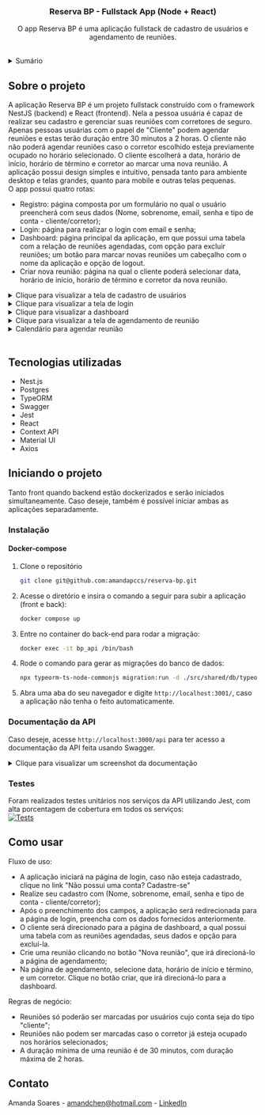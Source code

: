 <!-- PROJECT LOGO -->
<br />
<div align="center">
<h3 align="center">Reserva BP - Fullstack App (Node + React)</h3>

  <p align="center">
    O app Reserva BP é uma aplicação fullstack de cadastro de usuários e agendamento de reuniões.
    <br />
    <br />
  </p>
</div>



<!-- TABLE OF CONTENTS -->
<details>
  <summary>Sumário</summary>
  <ol>
    <li>
      <a href="#sobre-o-projeto">Sobre o projeto</a>
      <ul>
        <li><a href="#tecnologias-utilizadas">Tecnologias utilizadas</a></li>
      </ul>
    </li>
    <li>
      <a href="#iniciando-o-projeto">Iniciando o projeto</a>
      <ul>
        <li><a href="#instalação">Instalação</a></li>
      </ul>
    </li>
    <li><a href="#como-usar">Como usar</a></li>
  </ol>
</details>



<!-- ABOUT THE PROJECT -->
## Sobre o projeto

A aplicação Reserva BP é um projeto fullstack construído com o framework NestJS (backend) e React (frontend). Nela a pessoa usuária é capaz de realizar seu cadastro e gerenciar suas reuniões com corretores de seguro.
Apenas pessoas usuárias com o papel de "Cliente" podem agendar reuniões e estas terão duração entre 30 minutos a 2 horas. O cliente não não poderá agendar reuniões caso o corretor escolhido esteja previamente ocupado no horário selecionado.
O cliente escolherá a data, horário de início, horário de término e corretor ao marcar uma nova reunião.
A aplicação possui design simples e intuitivo, pensada tanto para ambiente desktop e telas grandes, quanto para mobile e outras telas pequenas.
<br />
O app possui quatro rotas:

* Registro: página composta por um formulário no qual o usuário preencherá com seus dados (Nome, sobrenome, email, senha e tipo de conta - cliente/corretor);
* Login: página para realizar o login com email e senha;
* Dashboard: página principal da aplicação, em que possui uma tabela com a relação de reuniões agendadas, com opção para excluir reuniões; um botão para marcar novas reuniões um cabeçalho com o nome da aplicação e opção de logout.
* Criar nova reunião: página na qual o cliente poderá selecionar data, horário de início, horário de término e corretor da nova reunião.

<details>
<summary>Clique para visualizar a tela de cadastro de usuários</summary>

[![Cadastro][cadastro]](cadastro)

</details>

<details>
<summary>Clique para visualizar a tela de login</summary>

[![Login][login]](login)

</details>

<details>
<summary>Clique para visualizar a dashboard</summary>

[![Dashboard][dashboard]](dashboard)

</details>

<details>
<summary>Clique para visualizar a tela de agendamento de reunião</summary>

[![New meeting][new-meeting]](new-meeting)

</details>

<details>
<summary>Calendário para agendar reunião</summary>

[![New meeting2][new-meeting-2]](new-meeting-2)

</details>
<br />

<!-- TECHNOLOGIES USED -->
## Tecnologias utilizadas

* Nest.js
* Postgres
* TypeORM
* Swagger
* Jest
* React
* Context API
* Material UI
* Axios



<!-- GETTING STARTED -->
## Iniciando o projeto

Tanto front quando backend estão dockerizados e serão iniciados simultaneamente. Caso deseje, também é possível iniciar ambas as aplicações separadamente.

### Instalação

#### Docker-compose

1. Clone o repositório
   ```sh
   git clone git@github.com:amandapccs/reserva-bp.git
   ```
2. Acesse o diretório e insira o comando a seguir para subir a aplicação (front e back):
   ```sh
   docker compose up
   ```
3. Entre no container do back-end para rodar a migração:
   ```sh
   docker exec -it bp_api /bin/bash
   ```
4. Rode o comando para gerar as migrações do banco de dados:
   ```sh
   npx typeorm-ts-node-commonjs migration:run -d ./src/shared/db/typeorm.config.ts
   ```
5. Abra uma aba do seu navegador e digite `http://localhost:3001/`, caso a aplicação não tenha o feito automaticamente.

### Documentação da API
Caso deseje, acesse `http://localhost:3000/api` para ter acesso a documentação da API feita usando Swagger.

<details>
<summary>Clique para visualizar um screenshot da documentação</summary>

[![Swagger][swagger]](swagger)

</details>

### Testes
Foram realizados testes unitários nos serviços da API utilizando Jest, com alta porcentagem de cobertura em todos os serviços:
<br />
[![Tests][tests]](tests)

<!-- USAGE EXAMPLES -->
## Como usar

Fluxo de uso:
- A aplicação iniciará na página de login, caso não esteja cadastrado, clique no link "Não possui uma conta? Cadastre-se"
- Realize seu cadastro com (Nome, sobrenome, email, senha e tipo de conta - cliente/corretor);
- Após o preenchimento dos campos, a aplicação será redirecionada para a página de login, preencha com os dados fornecidos anteriormente.
- O cliente será direcionado para a página de dashboard, a qual possui uma tabela com as reuniões agendadas, seus dados e opção para excluí-la.
- Crie uma reunião clicando no botão "Nova reunião", que irá direcioná-lo a página de agendamento;
- Na página de agendamento, selecione data, horário de início e término, e um corretor. Clique no botão criar, que irá direcioná-lo para a dashboard.

Regras de negócio:
- Reuniões só poderão ser marcadas por usuários cujo conta seja do tipo "cliente";
- Reuniões não podem ser marcadas caso o corretor já esteja ocupado nos horários selecionados;
- A duração mínima de uma reunião é de 30 minutos, com duração máxima de 2 horas.


<!-- CONTACT -->
## Contato

Amanda Soares - amandchen@hotmail.com - <a href="https://www.linkedin.com/in/amandapccs/">LinkedIn</a>


<!-- MARKDOWN LINKS & IMAGES -->
<!-- https://www.markdownguide.org/basic-syntax/#reference-style-links -->
[cadastro]: https://i.imgur.com/Ba6QsmV.png
[login]: https://i.imgur.com/rvN57CS.png
[dashboard]: https://i.imgur.com/Dgw2ua4.png
[new-meeting]: https://i.imgur.com/hqUpuwy.png
[new-meeting-2]: https://i.imgur.com/e9e43iO.png
[swagger]: https://i.imgur.com/qvcR8H8.png
[tests]: https://i.imgur.com/zQVpsA2.png
